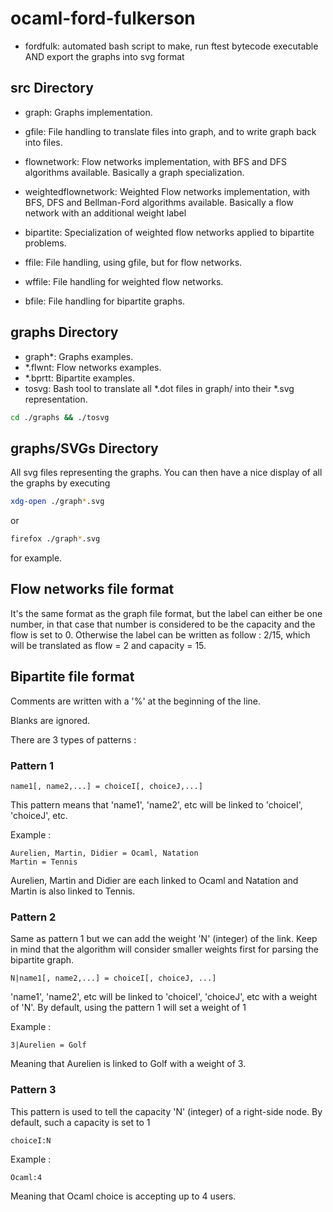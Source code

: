 # ocaml-ford-fulkerson

 - fordfulk: automated bash script to make, run ftest bytecode executable AND export the graphs into svg format

## src Directory

 - graph: Graphs implementation.

 - gfile: File handling to translate files into graph, and to write graph back into files.

 - flownetwork: Flow networks implementation, with BFS and DFS algorithms available. Basically a graph specialization.

 - weightedflownetwork: Weighted Flow networks implementation, with BFS, DFS and Bellman-Ford algorithms available. Basically a flow network with an additional weight label

 - bipartite: Specialization of weighted flow networks applied to bipartite problems.

 - ffile: File handling, using gfile, but for flow networks.

 - wffile: File handling for weighted flow networks.

 - bfile: File handling for bipartite graphs.

## graphs Directory

 - graph*: Graphs examples.
 - *.flwnt: Flow networks examples.
 - *.bprtt: Bipartite examples.
 - tosvg: Bash tool to translate all *.dot files in graph/ into their *.svg representation.

```bash
cd ./graphs && ./tosvg
```

	
## graphs/SVGs Directory

All svg files representing the graphs. You can then have a nice display of all the graphs by executing

```bash
xdg-open ./graph*.svg
```

or

```bash
firefox ./graph*.svg
```

for example.

## Flow networks file format

It's the same format as the graph file format, but the label can either be one number, in that case that number is considered to be the capacity and the flow is set to 0. Otherwise the label can be written as follow : 2/15, which will be translated as flow = 2 and capacity = 15.

## Bipartite file format

Comments are written with a '%' at the beginning of the line.

Blanks are ignored.

There are 3 types of patterns :

### Pattern 1

```
name1[, name2,...] = choiceI[, choiceJ,...]
```
This pattern means that 'name1', 'name2', etc will be linked to 'choiceI', 'choiceJ', etc.

Example :
```
Aurelien, Martin, Didier = Ocaml, Natation
Martin = Tennis
```

Aurelien, Martin and Didier are each linked to Ocaml and Natation and Martin is also linked to Tennis.

### Pattern 2

Same as pattern 1 but we can add the weight 'N' (integer) of the link. Keep in mind that the algorithm will consider smaller weights first for parsing the bipartite graph.

```
N|name1[, name2,...] = choiceI[, choiceJ, ...]
```

'name1', 'name2', etc will be linked to 'choiceI', 'choiceJ', etc with a weight of 'N'. By default, using the pattern 1 will set a weight of 1

Example :

```
3|Aurelien = Golf
```

Meaning that Aurelien is linked to Golf with a weight of 3.

### Pattern 3

This pattern is used to tell the capacity 'N' (integer) of a right-side node. By default, such a capacity is set to 1

```
choiceI:N
```

Example :

```
Ocaml:4
```

Meaning that Ocaml choice is accepting up to 4 users.

